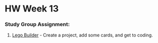 # HW Week 13

### Study Group Assignment:
1. [Lego Builder](https://github.com/nss-nightclass-projects/lego-builder) - Create a project, add some cards, and get to coding.

